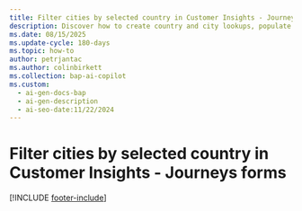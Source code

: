 ```yaml
---
title: Filter cities by selected country in Customer Insights - Journeys forms
description: Discover how to create country and city lookups, populate the values and set up relationship using forms in Dynamics 365 Customer Insights - Journeys. Learn more now!
ms.date: 08/15/2025
ms.update-cycle: 180-days
ms.topic: how-to
author: petrjantac
ms.author: colinbirkett
ms.collection: bap-ai-copilot
ms.custom:
  - ai-gen-docs-bap
  - ai-gen-description
  - ai-seo-date:11/22/2024
---
```


# Filter cities by selected country in Customer Insights - Journeys forms



[!INCLUDE [footer-include](./includes/footer-banner.md)]